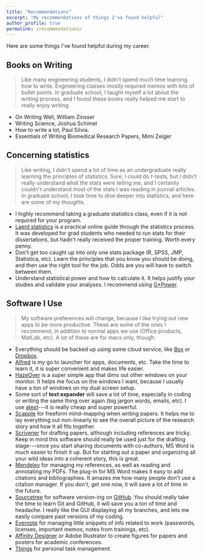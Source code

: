 ```yaml
---
title: "Recommendations"
excerpt: "My recommendations of things I've found helpful"
author_profile: true
permalink: /recommendations/
---
```


Here are some things I've found helpful during my career.

## Books on Writing
> Like many engineering students, I didn't spend much time learning how to write. Engineering classes mostly required memos with lots of bullet points. In graduate school, I taught myself a lot about the writing process, and I found these books really helped me start to really enjoy writing.

- On Writing Well, William Zinsser
- Writing Science, Joshua Schimel
- How to write a lot, Paul Silvia.
- Essentials of Writing Biomedical Research Papers, Mimi Zeiger

## Concerning statistics
> Like writing, I didn't spend a lot of time as an undergraduate really learning the principles of statistics. Sure, I could do _t_-tests, but I didn't really understand what the stats were telling me, and I certainly couldn't understand most of the stats I was reading in journal articles. In graduate school, I took time to dive deeper into statistics, and here are some of my thoughts.

- I highly recommend taking a graduate statistics class, even if it is not required for your program.
- [Laerd statistics](http://statistics.laerd.com) is a practical online guide through the statistics process. It was developed for grad students who needed to run stats for their dissertations, but hadn't really received the proper training. Worth every penny.
- Don't get too caught up into only one stats package (R, SPSS, JMP, Statistica, etc). Learn the principles that you know you should be doing, and then use the right tool for the job. Odds are you will have to switch between them.
- Understand statistical power and how to calculate it. It helps justify your studies and validate your analyses. I recommend using [G\*Power](http://www.gpower.hhu.de/en.html).


## Software I Use
> My software preferences will change, because I like trying out new apps to be more productive. These are some of the ones I recommend, in addition to normal apps we use (Office products, MatLab, etc). A lot of these are for macs only, though.

- Everything should be backed up using some cloud service, like [Box](http://www.box.com) or [Dropbox](http://www.dropbox.com).
- [Alfred](https://www.alfredapp.com) is my go to launcher for apps, documents, etc. Take the time to learn it, it is super convenient and makes life easier.
- [HazeOver](https://hazeover.com) is a super simple app that dims out other windows on your monitor. It helps me focus on the windows I want, because I usually have a ton of windows on my dual screen setup.
- Some sort of **text expander** will save a lot of time, especially in coding or writing the same thing over again (big jargon words, emails, etc). I use [atext](http://www.trankynam.com/atext/)---it is really cheap and super powerful.
- [Scapple](https://www.literatureandlatte.com/scapple/overview) for freeform mind-mapping when writing papers. It helps me to lay everything out non-linearly to see the overall picture of the research story and how it all fits together.
- [Scrivener](http://www.literatureandlatte.com/scrivener/overview) for drafting papers, although including references are tricky. Keep in mind this software should really be used just for the drafting stage---once you start sharing documents with co-authors, MS Word is much easier to finish it up. But for starting out a paper and organizing all your wild ideas into a coherent story, this is great.
- [Mendeley](https://www.mendeley.com) for managing my references, as well as reading and annotating my PDFs. The plug-in for MS Word makes it easy to add citations and bibliographies. It amazes me how many people don't use a citation manager. If you don't, get one now, it will save a lot of time in the future.
- [Sourcetree](https://www.sourcetreeapp.com) for software version-ing on [GitHub](http://www.github.com). You should really take the time to learn Git and GitHub, it will save you a ton of time and headache. I really like the GUI displaying all my branches, and lets me easily compare past versions of my coding.
- [Evernote](http://www.evernote.com) for managing little snippets of info related to work (passwords, licenses, important memos, notes from trainings, etc).
- [Affinity Designer](https://affinity.serif.com/en-us/) or Adobe Illustrator to create figures for papers and posters for academic conferences.
- [Things](https://culturedcode.com/things/) for personal task management.

